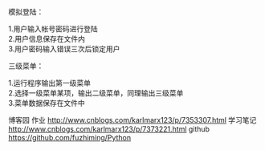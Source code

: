 模拟登陆：

1.用户输入帐号密码进行登陆\
2.用户信息保存在文件内\
3.用户密码输入错误三次后锁定用户

三级菜单：

1.运行程序输出第一级菜单\
2.选择一级菜单某项，输出二级菜单，同理输出三级菜单\
3.菜单数据保存在文件中

博客园
作业
http://www.cnblogs.com/karlmarx123/p/7353307.html
学习笔记
http://www.cnblogs.com/karlmarx123/p/7373221.html
github
https://github.com/fuzhiming/Python

